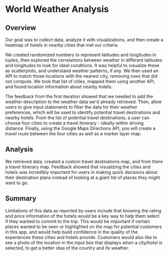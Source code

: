 # World Weather Analysis

## Overview
Our goal was to collect data, analyze it with visualizations, and then create a heatmap of hotels in nearby cities that met our criteria.

We created randomized numbers to represent latitudes and longitudes in tuples, then explored the correlations between weather in different latitudes and longitudes to look for ideal conditions. It was helpful to visualize these as scatterplots, and understand weather patterns, if any.
We then used an API to match those locations with the nearest city, removing rows that did not compute.  We took that list of cities, mapped them using another API, and found location information about nearby hotels. 

The feedback from the first iteration showed that we needed to add the weather description to the weather data we'd already retrieved. Then, allow users to give input statements to filter the data for their weather preferences, which will be used to identify potential travel destinations and nearby hotels. From the list of potential travel destinations, a user can choose four cities to create a travel itinerary - ideally within driving distance. Finally, using the Google Maps Directions API, you will create a travel route between the four cities as well as a marker layer map.

## Analysis

We retrieved data, created a custom travel destinations map, and from there a travel itinerary map. Feedback showed that visualizing the cities and hotels was incredibly important for users in making quick decisions about their destination plans instead of looking at a giant list of places they might want to go. 

## Summary
Limitations of this data as reported by users include that knowing the rating and price information of the hotels would be a key way to help them select if they wanted to commit to the trip. This would be important if certain places wanted to be seen or highlighted on the map for potential customers in this app, and would help build confidence in the quality of the experiences these cities and hotels provide. Customers would also like to see a photo of the location in the input box that displays when a city/hotel is selected, to get a better idea of the country and its weather.
